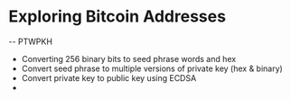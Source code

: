 # Exploring Bitcoin Addresses
-- PTWPKH
- Converting 256 binary bits to seed phrase words and hex
- Convert seed phrase to multiple versions of private key (hex & binary)
- Convert private key to public key using ECDSA
- 
